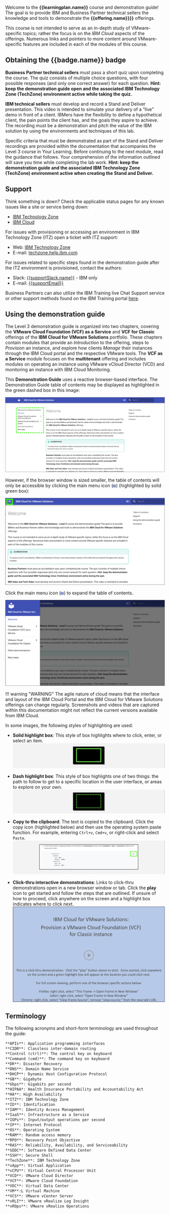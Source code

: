 
Welcome to the **{{learningplan.name}}** course and demonstration guide! The goal is to provide IBM and Business Partner technical sellers the knowledge and tools to demonstrate the **{{offering.name}}}}** offerings.

This course is not intended to serve as an in-depth study of VMware-specific topics; rather the focus is on the *IBM Cloud* aspects of the offerings. Numerous links and pointers to more content around VMware-specific features are included in each of the modules of this course.

## Obtaining the {{badge.name}} badge
**Business Partner technical sellers** must pass a short quiz upon completing the course. The quiz consists of multiple choice questions, with four possible responses (and only one correct answer) for each question. **Hint: keep the demonstration guide open and the associated IBM Technology Zone (TechZone) environment active while taking the quiz.**

**IBM technical sellers** must develop and record a Stand and Deliver presentation. This video is intended to simulate your delivery of a “live” demo in front of a client. IBMers have the flexibility to define a hypothetical client, the pain points the client has, and the goals they aspire to achieve. The recording must be a demonstration and pitch the value of the IBM solution by using the environments and techniques of this lab.

Specific criteria that must be demonstrated as part of the Stand and Deliver recordings are provided within the documentation that accompanies the Level 3 course in Your Learning. Before continuing to the next module, read the guidance that follows. Your comprehension of the information outlined will save you time while completing the lab work. **Hint: keep the demonstration guide and the associated IBM Technology Zone (TechZone) environment active when creating the Stand and Deliver.**

## Support
Think something is down? Check the applicable status pages for any known issues like a site or service being down:

-  <a href="https://techzone.status.io/" target="_blank">IBM Technology Zone</a>
-  <a href="https://cloud.ibm.com/status" target="_blank">IBM Cloud</a>

For issues with provisioning or accessing an environment in IBM Technology Zone (ITZ) open a ticket with ITZ support:
- Web:  <a href="https://ibmsf.force.com/ibminternalproducts/s/createrecord/NewCase?language=en_US" target="_blank">IBM Technology Zone</a>
- E-mail: <a href="mailto:techzone.help@ibm.com" target="_blank">techzone.help.ibm.com</a>

For issues related to specific steps found in the demonstration guide after the ITZ environment is provisioned, contact the authors:

- Slack: <a href="{{supportSlack.url}}" target="_blank">{{supportSlack.name}}</a> - IBM only
- E-mail: <a href="{{supportEmail}}" target="_blank">{{supportEmail}}</a>

Business Partners can also utilize the IBM Training live Chat Support service or other support methods found on the IBM Training portal <a href="https://ibmcpsprod.service-now.com/its?id=sc_category&sys_id=6568bfafdb2f13008ea7d6fa4b961990" target="_blank">here</a>.

## Using the demonstration guide

The Level 3 demonstration guide is organized into two chapters, covering the **VMware Cloud Foundation (VCF) as a Service** and **VCF for Classic** offerings of the **IBM Cloud for VMware Solutions** portfolio. These chapters contain modules that provide an *Introduction* to the offering, steps to *Provision* an instance, and explore how clients *Manage* their instances through the IBM Cloud portal and the respective VMware tools. The **VCF as a Service** module focuses on the **multitenant** offering and includes modules on operating an instance using VMware vCloud Director (VCD) and monitoring an instance with IBM Cloud Monitoring.

This **Demonstration Guide** uses a reactive browser-based interface. The Demonstration Guide table of contents may be displayed as highlighted in the green dashed box in this image:

![](_attachments/demoGuide1.png)

However, if the browser window is sized smaller, the table of contents will only be accessible by clicking the main menu icon (![](_attachments/MainMenuIcon.png)) (highlighted by solid green box):

![](_attachments/demoGuide2.png)

Click the main menu icon (![](_attachments/MainMenuIcon.png)) to expand the table of contents.

![](_attachments/demoGuide3.png)

!!! warning "WARNING"
    The agile nature of cloud means that the interface and layout of the IBM Cloud Portal and the IBM Cloud for VMware Solutions offerings can change regularly. Screenshots and videos that are captured within this documentation might not reflect the current versions available from IBM Cloud.

In some images, the following styles of highlighting are used:

- **Solid highlight box**: This style of box highlights where to click, enter, or select an item.
![](_attachments/welcome-1.png)

- **Dash highlight box**: This style of box highlights one of two things: the path to follow to get to a specific location in the user interface, or areas to explore on your own.
![](_attachments/welcome-2.png)

- **Copy to the clipboard**: The text is copied to the clipboard. Click the copy icon (highlighted below) and then use the operating system paste function. For example, entering ```Ctrl+v```, ```Cmd+v```, or right-click and select ```Paste```.
![](_attachments/welcome-3.png)

- **Click-thru interactive demonstrations**: Links to click-thru demonstrations open in a new browser window or tab. Click the **play** icon to get started and follow the steps that are outlined. If unsure of how to proceed, click anywhere on the screen and a highlight box indicates where to click next.
![](_attachments/welcome-4.png)

## Terminology

The following acronyms and short-form terminology are used throughout the guide:
```
**APIs**: Application programming interfaces
**CIDR**: Classless inter-domain routing 
**Control (ctrl)**: The control key on keyboard
**Command (cmd)**: The command key on keyboard
**DR**: Disaster Recovery 
**DNS**: Domain Name Service 
**DHCP**: Dynamic Host Configuration Protocol 
**GB**: Gigabyte 
**Gbps**: Gigabits per second
**HIPAA*: Health Insurance Portability and Accountability Act 
**HA**: High Availability 
**ITZ**: IBM Technology Zone 
**ID**: Identification 
**IAM**: Identity Access Management 
**IaaS**: Infrastructure as a Service 
**IOPs**: Input/output operations per second 
**IP**: Internet Protocol 
**OS**: Operating System 
**RAM**: Random access memory 
**RPO**: Recovery Point Objective 
**RAS**: Reliability, Availability, and Serviceability 
**SDDC**: Software Defined Data Center 
**SSH**: Secure Shell
**TechZone**: IBM Technology Zone
**vApp**: Virtual Application 
**vCPU**: Virtual Central Processor Unit 
**VCD**: VMware Cloud Director 
**VCF**: VMware Cloud Foundation 
**VDC**: Virtual Data Center 
**VM**:L Virtual Machine 
**VCS**: VMware vCenter Server 
**vRLI**: VMware vRealize Log Insight 
**vROps**: VMware vRealize Operations 
```
